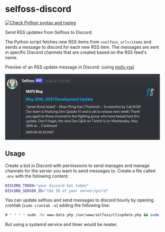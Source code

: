 # selfoss-discord


[![Check Python syntax and typing](https://github.com/evroon/selfoss-discord/actions/workflows/mypy.yaml/badge.svg)](https://github.com/evroon/selfoss-discord/actions/workflows/mypy.yaml)

Send RSS updates from Selfoss to Discord.

The Python script fetches new RSS items from `<selfoss_url>/items` and sends a message to discord for each new RSS item. The messages are sent in specific Discord channels that are created based on the RSS feed's name.

Preview of an RSS update message in Discord: (using [msfs-rss](https://github.com/evroon/msfs-rss))

![Preview](https://raw.githubusercontent.com/evroon/selfoss-discord/main/etc/preview.png)

## Usage
Create a bot in Discord with permissions to send manages and manage channels for the server you want to send messages to.
Create a file called `.env` with the following content:
```bash
DISCORD_TOKEN="your discord bot token"
DISCORD_SERVER_ID="the ID of your server/guild"
```

You can update selfoss and send messages to discord hourly by opening crontab (`sudo crontab -e`) adding the following line:
```bash
0 * * * * sudo -Hu www-data php /var/www/selfoss/cliupdate.php && sudo -Hu <username> python3 /path/to/selfoss.py https://selfoss.domain.com /path/to/last-update
```

But using a systemd service and timer would be neater.
